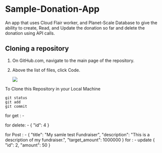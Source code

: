 # Sample-Donation-App
An app that uses Cloud Flair worker, and Planet-Scale Database to give the ability to create, Read, and Update the donation so far and delete the donation using API calls.

## Cloning a repository
1. On GitHub.com, navigate to the main page of the repository.
2. Above the list of files, click  Code.
  
  
      ![](https://docs.github.com/assets/cb-32892/mw-1440/images/help/repository/code-button.webp)
	 
To Clone this Repository in your Local Machine
```
git status
git add
git commit
```




for get : - 

for delete: -
{
  "id": 4
}

for Post : -
{
  "title": "My samle test Fundraiser",
  "description": "This is a description of my fundraiser.",
  "target_amount": 1000000
}
for : - update
{
  "id": 2,
  "amount": 50
}

